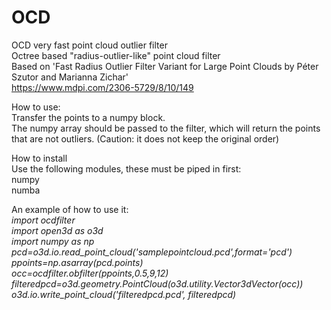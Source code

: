 # OCD
OCD very fast point cloud outlier filter
<br />
Octree based "radius-outlier-like" point cloud filter<br />
Based on  'Fast Radius Outlier Filter Variant for Large Point Clouds by Péter Szutor and Marianna Zichar'<br />
https://www.mdpi.com/2306-5729/8/10/149<br />


How to use:<br />
Transfer the points to a numpy block.<br />
The numpy array should be passed to the filter, which will return the points that are not outliers. (Caution: it does not keep the original order)

How to install<br />
Use the following modules, these must be piped in first:<br />
numpy<br />
numba<br />

An example of how to use it:<br /><i>
import ocdfilter<br />
import open3d as o3d<br />
import numpy as np<br />
pcd=o3d.io.read_point_cloud('samplepointcloud.pcd',format='pcd')<br />
ppoints=np.asarray(pcd.points)<br />
occ=ocdfilter.obfilter(ppoints,0.5,9,12)<br />
filteredpcd=o3d.geometry.PointCloud(o3d.utility.Vector3dVector(occ))   <br />
o3d.io.write_point_cloud('filteredpcd.pcd', filteredpcd)<br />
